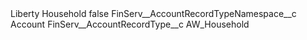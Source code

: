 <?xml version="1.0" encoding="UTF-8"?>
<CustomMetadata xmlns="http://soap.sforce.com/2006/04/metadata" xmlns:xsi="http://www.w3.org/2001/XMLSchema-instance" xmlns:xsd="http://www.w3.org/2001/XMLSchema">
    <label>Liberty Household</label>
    <protected>false</protected>
    <values>
        <field>FinServ__AccountRecordTypeNamespace__c</field>
        <value xsi:type="xsd:string">Account</value>
    </values>
    <values>
        <field>FinServ__AccountRecordType__c</field>
        <value xsi:type="xsd:string">AW_Household</value>
    </values>
</CustomMetadata>
